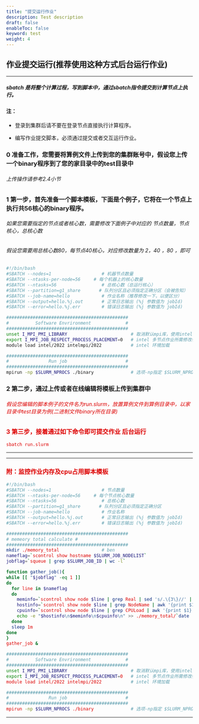 ```yaml
---
title: "提交运行作业"
description: Test description
draft: false
enableToc: false
keyword: test
weight: 4
---
```


## 作业提交运行(推荐使用这种方式后台运行作业)

***

##### sbatch 是将整个计算过程，写到脚本中，通过sbatch指令提交到计算节点上执行。

#### 注：
- 登录到集群后请不要在登录节点直接执行计算程序。

- 编写作业提交脚本，必须通过提交或者交互运行作业。

### 0 准备工作，您需要将算例文件上传到您的集群账号中，假设您上传一个binary程序到了您的家目录中的test目录中
###### 上传操作请参考2.4小节

### 1 第一步，首先准备一个脚本模板，下面是个例子，它将在一个节点上执行共56核心的binary程序。
###### 如果您需要指定的节点或者核心数，需要修改下面例子中对应的 节点数量，节点核心，总核心数
###### 假设您需要用总核心数80，每节点40核心，对应修改数量为  2，40 ，80 ，即可

```bash
#!/bin/bash
#SBATCH --nodes=1                   # 机器节点数量
#SBATCH --ntasks-per-node=56   	 # 每个机器上的核心数量
#SBATCH --ntasks=56                 # 总核心数（总运行核心）
#SBATCH --partition=g1_share   	   # 队列分区且必须指定正确分区（会被告知）
#SBATCH --job-name=hello    	    # 作业名称（推荐修改一下，以便区分）
#SBATCH --output=hello.%j.out       # 正常日志输出 (%j 参数值为 jobId)
#SBATCH --error=hello.%j.err        # 错误日志输出 (%j 参数值为 jobId)

##############################################
#          Software Envrironment             #
##############################################
unset I_MPI_PMI_LIBRARY                        # 取消默认mpi库，使用intel自带
export I_MPI_JOB_RESPECT_PROCESS_PLACEMENT=0   # intel 多节点作业所需修改参数 
module load intel/2022 intelmpi/2022           # intel 环境加载

##############################################
#               Run job                      #
##############################################
mpirun -np $SLURM_NPROCS ./binary              # 选项-np指定 $SLURM_NPROCS 参数为总核心数，即nodes*tasks
```


### 2 第二步，通过上传或者在线编辑将模板上传到集群中

###### <font color='#dd0000'>假设您编辑的脚本例子的文件名为run.slurm，放置算例文件到算例目录中，以家目录中test目录为例(二进制文件binary所在目录)

### 3 第三步，接着通过如下命令即可提交作业 后台运行
```bash
sbatch run.slurm
```

***
***

### 附：监控作业内存及cpu占用脚本模板
```bash
#!/bin/bash
#SBATCH --nodes=1                   # 节点数量
#SBATCH --ntasks-per-node=56   	 # 每个节点核心数量
#SBATCH --ntasks=56                 # 总核心数
#SBATCH --partition=g1_share   	   # 队列分区且必须指定正确分区
#SBATCH --job-name=hello    	    # 作业名称
#SBATCH --output=hello.%j.out       # 正常日志输出 (%j 参数值为 jobId)
#SBATCH --error=hello.%j.err        # 错误日志输出 (%j 参数值为 jobId)

##############################################
# memeory total calculate #
##############################################
mkdir ./memory_total                # ben
nameflag=`scontrol show hostname $SLURM_JOB_NODELIST`
jobflag=`squeue | grep $SLURM_JOB_ID | wc -l`

function gather_job(){
while [[ "$jobflag" -eq 1 ]]
do
  for line in $nameflag
  do
    meminfo=`scontrol show node $line | grep Real | sed 's/.\{3\}//' | sed 's/.\{17\}.$//'`
    hostinfo=`scontrol show node $line | grep NodeName | awk '{print $1}'`
    cpuinfo=`scontrol show node $line | grep CPULoad | awk '{print $1}'`
    echo -e "$hostinfo\n$meminfo\n$cpuinfo\n" >> ./memory_total/`date '+%Y%m%d-%T' | sed 's/.\{2\}.$//'`
  done
  sleep 1m
done
}
gather_job &

##############################################
#          Software Envrironment             #
##############################################
unset I_MPI_PMI_LIBRARY                        # 取消默认mpi库，使用intel自带
export I_MPI_JOB_RESPECT_PROCESS_PLACEMENT=0   # intel 多节点作业所需修改参数 
module load intel/2022 intelmpi/2022           # intel 环境加载

##############################################
#               Run job                      #
##############################################
mpirun -np $SLURM_NPROCS ./binary              # 选项-np指定 $SLURM_NPROCS 参数为总核心数，即nodes*tasks
```

***

